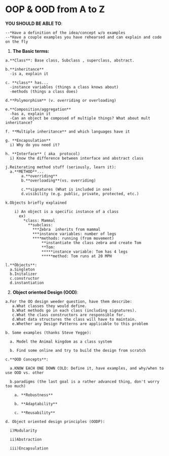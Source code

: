 # OOP & OOD from A to Z 

  **YOU SHOULD BE ABLE TO**:
    
    --*Have a definition of the idea/concept w/o examples
    --*Have a couple examples you have rehearsed and can explain and code on the fly 
  
  1. **The Basic terms:**
  
    a.**Class**: Base class, Subclass , superclass, abstract.
      
    b.**inheritance**
      -is a, explain it
      
    c. **class** has...
      -instance variables (things a class knows about)
      -methods (things a class does)
      
    d.**Polymorphism** (v. overriding or overloading)
      
    e.**Composition/aggregation**
      -has a, explain it
      -Can an object be composed of multiple things? What about mult inheritance?
      
    f. **Multiple inheritance** and which languages have it
      
    g. **Encapsulation**
      i) Why do you need it?
      
    h. **Interface** ( aka  protocol)
      i) Know the difference between interface and abstract class
      
    j.Reiterating method stuff (seriously, learn it):
      a.**METHOD**...
           a.**overriding**
           b.**overloading**(vs. overriding)
          
           c.**signatures (What is included in one)
           d.visibility (e.g. public, private, protected, etc.)
      
    k.Objects briefly explained
      
        i) An object is a specific instance of a class
          ex) 
            *class: Mammal
              **subclass: 
                ***Zebra  inherits from mammal
                ***instance variables: number of legs 
                ****methods: running (from movement)
                    **instantiate the class zebra and create Tom
                    **Tom: 
                    *****instance variable: Tom has 4 legs
                    *****method: Tom runs at 20 MPH
     
    l.**Objects**:
      a.Singleton
      b.Initalizer
      c.constructor
      d.instantiation

  2. **Object oriented Design (OOD)**:
    
    a.For the OO design weeder question, have them describe:
       a.What classes they would define.
       b.What methods go in each class (including signatures).
       c.What the class constructors are responsible for.
       d.What data structures the class will have to maintain.
       e.Whether any Design Patterns are applicable to this problem
    
    b. Some examples (thanks Steve Yegge):
    
      a. Model the Animal kingdom as a class system
      
      b. Find some online and try to build the design from scratch
    
    c.**OOD Concepts**:
    
      a.KNOW EACH ONE DOWN COLD: Define it, have examples, and why/when to use OOD vs. other 
      
      b.paradigms (the last goal is a rather advanced thing, don't worry too much)
      
        a. **Robustness**
      
        b. **Adaptability**
      
        c. **Reusability**
    
    d. Object oriented design principles (OODP):
    
      i)Modularity
      
      ii)Abstraction
      
      iii)Encapsulation 

